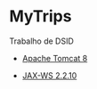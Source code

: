 # MyTrips

Trabalho de DSID

- [Apache Tomcat 8](http://ftp.unicamp.br/pub/apache/tomcat/tomcat-8/v8.0.33/bin/apache-tomcat-8.0.33.tar.gz)

- [JAX-WS 2.2.10](http://repo.maven.apache.org/maven2/com/sun/xml/ws/jaxws-ri/2.2.10/jaxws-ri-2.2.10.zip)
